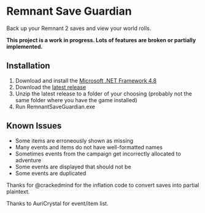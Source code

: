 # Remnant Save Guardian
Back up your Remnant 2 saves and view your world rolls.

**This project is a work in progress. Lots of features are broken or partially implemented.**

## Installation
1. Download and install the [Microsoft .NET Framework 4.8](https://dotnet.microsoft.com/en-us/download/dotnet-framework)
2. Download the [latest release](https://github.com/Razzmatazzz/RemnantSaveGuardian/releases/latest)
3. Unzip the latest release to a folder of your choosing (probably not the same folder where you have the game installed)
4. Run RemnantSaveGuardian.exe

## Known Issues
- Some items are erroneously shown as missing
- Many events and items do not have well-formatted names
- Sometimes events from the campaign get incorrectly allocated to adventure
- Some events are displayed that should not be
- Some events are duplicated


Thanks for @crackedmind for the inflation code to convert saves into partial plaintext. 

Thanks to AuriCrystal for event/item list.
